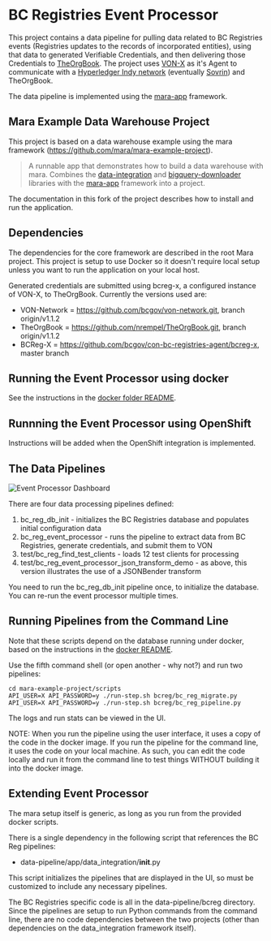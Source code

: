 # BC Registries Event Processor

This project contains a data pipeline for pulling data related to BC Registries events (Registries updates to the records of incorporated entities), using that data to generated Verifiable Credentials, and then delivering those Credentials to [TheOrgBook]((https://github.com/bcgov/TheOrgBook)). The project uses [VON-X](https://github.com/PSPC-SPAC-buyandsell/von-x) as it's Agent to communicate with a [Hyperledger Indy network](https://github.com/hyperledger/indy-node) (eventually [Sovrin](sovrin.org)) and TheOrgBook.

The data pipeline is implemented using the [mara-app](https://github.com/mara/mara-app) framework.

## Mara Example Data Warehouse Project

This project is based on a data warehouse example using the mara framework (https://github.com/mara/mara-example-project).

> A runnable app that demonstrates how to build a data warehouse with mara. Combines the [data-integration](https://github.com/mara/data-integration) and [bigquery-downloader](https://github.com/mara/bigquery-downloader) libraries with the [mara-app](https://github.com/mara/mara-app) framework into a project.

The documentation in this fork of the project describes how to install and run the application.

## Dependencies

The dependencies for the core framework are described in the root Mara project.  This project is setup to use Docker so it doesn't require local setup unless you want to run the application on your local host.

Generated credentials are submitted using bcreg-x, a configured instance of VON-X, to TheOrgBook.  Currently the versions used are:

* VON-Network = https://github.com/bcgov/von-network.git, branch origin/v1.1.2
* TheOrgBook = https://github.com/nrempel/TheOrgBook.git, branch origin/v1.1.2
* BCReg-X = https://github.com/bcgov/con-bc-registries-agent/bcreg-x, master branch

## Running the Event Processor using docker

See the instructions in the [docker folder README](docker/README.MD).

## Runnning the Event Processor using OpenShift

Instructions will be added when the OpenShift integration is implemented.

## The Data Pipelines

![Event Processor Dashboard](https://raw.githubusercontent.com/bcgov/von-bc-registries-agent/master/data-pipeline/docs/bc_registries_dashboard.png "Event Processor Dashboard")

There are four data processing pipelines defined:

1. bc_reg_db_init - initializes the BC Registries database and populates initial configuration data
2. bc_reg_event_processor - runs the pipeline to extract data from BC Registries, generate credentials, and submit them to VON
3. test/bc_reg_find_test_clients - loads 12 test clients for processing
4. test/bc_reg_event_processor_json_transform_demo - as above, this version illustrates the use of a JSONBender transform

You need to run the bc_reg_db_init pipeline once, to initialize the database. You can re-run the event processor multiple times.

## Running Pipelines from the Command Line

Note that these scripts depend on the database running under docker, based on the  instructions in the [docker README](docker/README.md).

Use the fifth command shell (or open another - why not?) and run two pipelines:

```
cd mara-example-project/scripts
API_USER=X API_PASSWORD=y ./run-step.sh bcreg/bc_reg_migrate.py
API_USER=X API_PASSWORD=y ./run-step.sh bcreg/bc_reg_pipeline.py
```

The logs and run stats can be viewed in the UI.

NOTE: When you run the pipeline using the user interface, it uses a copy of the code in the docker image.  If you run the pipeline for the command line, it uses the code on your local machine. As such, you can edit the code locally and run it from the command line to test things WITHOUT building it into the docker image.

## Extending Event Processor

The mara setup itself is generic, as long as you run from the provided docker scripts.

There is a single dependency in the following script that references the BC Reg pipelines:

* data-pipeline/app/data_integration/__init__.py

This script initializes the pipelines that are displayed in the UI, so must be customized to include any necessary pipelines.

The BC Registries specific code is all in the data-pipeline/bcreg directory.  Since the pipelines are setup to run Python commands from the command line, there are no code dependencies between the two projects (other than dependencies on the data_integration framework itself).

